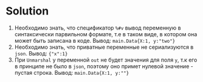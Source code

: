 # Solution

1) Необходимо знать, что спецификатор `%#v` вывод переменную в синтаксически парвильном формате, т.е в таком виде, в котором она может быть записана в коде. Вывод: `main.Data{X:1, y:"two"}`
2) Необходимо знать, что приватные переменные не сериализуются в `json`. Вывод: `{"x":1}`
3) При `Unmarshal` у переменной `out` не будет значения для поля `y`, т.к его в принципе не было в `json`, поэтому оно примет нулевой значение - пустая строка. Вывод:
`main.Data{X:1, y:""}`